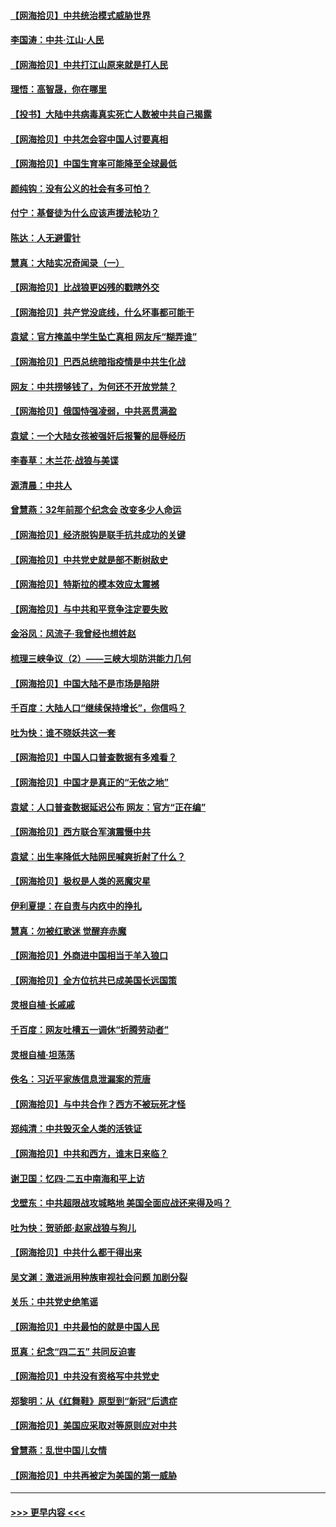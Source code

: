 #### [【网海拾贝】中共统治模式威胁世界](../pages/nsc993/n12957622.md?t=05190051) 
#### [李国涛：中共‧江山‧人民](../pages/nsc993/n12957502.md?t=05190051) 
#### [【网海拾贝】中共打江山原来就是打人民](../pages/nsc993/n12954345.md?t=05190051) 
#### [理悟：高智晟，你在哪里](../pages/nsc993/n12953115.md?t=05190051) 
#### [【投书】大陆中共病毒真实死亡人数被中共自己揭露](../pages/nsc993/n12953050.md?t=05190051) 
#### [【网海拾贝】中共怎会容中国人讨要真相](../pages/nsc993/n12952161.md?t=05190051) 
#### [【网海拾贝】中国生育率可能降至全球最低](../pages/nsc993/n12948793.md?t=05190051) 
#### [颜纯钩：没有公义的社会有多可怕？](../pages/nsc993/n12947626.md?t=05190051) 
#### [付宁：基督徒为什么应该声援法轮功？](../pages/nsc993/n12947233.md?t=05190051) 
#### [陈达：人无避雷针](../pages/nsc993/n12947098.md?t=05190051) 
#### [慧真：大陆实况奇闻录（一）](../pages/nsc993/n12945811.md?t=05190051) 
#### [【网海拾贝】比战狼更凶残的戳瞎外交](../pages/nsc993/n12945717.md?t=05190051) 
#### [【网海拾贝】共产党没底线，什么坏事都可能干](../pages/nsc993/n12942090.md?t=05190051) 
#### [袁斌：官方掩盖中学生坠亡真相 网友斥“糊弄谁”](../pages/nsc993/n12942029.md?t=05190051) 
#### [【网海拾贝】巴西总统暗指疫情是中共生化战](../pages/nsc993/n12938999.md?t=05190051) 
#### [网友：中共捞够钱了，为何还不开放党禁？](../pages/nsc993/n12938952.md?t=05190051) 
#### [【网海拾贝】俄国恃强凌弱，中共恶贯满盈](../pages/nsc993/n12936626.md?t=05190051) 
#### [袁斌：一个大陆女孩被强奸后报警的屈辱经历](../pages/nsc993/n12936547.md?t=05190051) 
#### [李春草：木兰花·战狼与美谍](../pages/nsc993/n12935995.md?t=05190051) 
#### [源清晨：中共人](../pages/nsc993/n12935589.md?t=05190051) 
#### [曾慧燕：32年前那个纪念会 改变多少人命运](../pages/nsc993/n12934233.md?t=05190051) 
#### [【网海拾贝】经济脱钩是联手抗共成功的关键](../pages/nsc993/n12934176.md?t=05190051) 
#### [【网海拾贝】中共党史就是部不断树敌史](../pages/nsc993/n12932844.md?t=05190051) 
#### [【网海拾贝】特斯拉的模本效应太震撼](../pages/nsc993/n12925626.md?t=05190051) 
#### [【网海拾贝】与中共和平竞争注定要失败](../pages/nsc993/n12923326.md?t=05190051) 
#### [金浴凤：风流子‧我曾经也想姓赵](../pages/nsc993/n12920911.md?t=05190051) 
#### [梳理三峡争议（2）——三峡大坝防洪能力几何](../pages/nsc993/n12920173.md?t=05190051) 
#### [【网海拾贝】中国大陆不是市场是陷阱](../pages/nsc993/n12920143.md?t=05190051) 
#### [千百度：大陆人口“继续保持增长”，你信吗？](../pages/nsc993/n12918946.md?t=05190051) 
#### [吐为快：谁不晓妖共这一套](../pages/nsc993/n12918941.md?t=05190051) 
#### [【网海拾贝】中国人口普查数据有多难看？](../pages/nsc993/n12917822.md?t=05190051) 
#### [【网海拾贝】中国才是真正的“无依之地”](../pages/nsc993/n12915845.md?t=05190051) 
#### [袁斌：人口普查数据延迟公布 网友：官方“正在编”](../pages/nsc993/n12915748.md?t=05190051) 
#### [【网海拾贝】西方联合军演震慑中共](../pages/nsc993/n12913466.md?t=05190051) 
#### [袁斌：出生率降低大陆网民喊爽折射了什么？](../pages/nsc993/n12913365.md?t=05190051) 
#### [【网海拾贝】极权是人类的恶魔灾星](../pages/nsc993/n12910697.md?t=05190051) 
#### [伊利夏提：在自责与内疚中的挣扎](../pages/nsc993/n12910493.md?t=05190051) 
#### [慧真：勿被红歌迷 觉醒弃赤魔](../pages/nsc993/n12910485.md?t=05190051) 
#### [【网海拾贝】外商进中国相当于羊入狼口](../pages/nsc993/n12908274.md?t=05190051) 
#### [【网海拾贝】全方位抗共已成美国长远国策](../pages/nsc993/n12906878.md?t=05190051) 
#### [灵根自植‧长戚戚](../pages/nsc993/n12905585.md?t=05190051) 
#### [千百度：网友吐槽五一调休“折腾劳动者”](../pages/nsc993/n12905934.md?t=05190051) 
#### [灵根自植‧坦荡荡](../pages/nsc993/n12905562.md?t=05190051) 
#### [佚名：习近平家族信息泄漏案的荒唐](../pages/nsc993/n12904705.md?t=05190051) 
#### [【网海拾贝】与中共合作？西方不被玩死才怪](../pages/nsc993/n12903873.md?t=05190051) 
#### [郑纯清：中共毁灭全人类的活铁证](../pages/nsc993/n12903785.md?t=05190051) 
#### [【网海拾贝】中共和西方，谁末日来临？](../pages/nsc993/n12903482.md?t=05190051) 
#### [谢卫国：忆四‧二五中南海和平上访](../pages/nsc993/n12902192.md?t=05190051) 
#### [戈壁东：中共超限战攻城略地 美国全面应战还来得及吗？](../pages/nsc993/n12902297.md?t=05190051) 
#### [吐为快：贺骄郎‧赵家战狼与狗儿](../pages/nsc993/n12902280.md?t=05190051) 
#### [【网海拾贝】中共什么都干得出来](../pages/nsc993/n12897500.md?t=05190051) 
#### [吴文渊：激进派用种族审视社会问题 加剧分裂](../pages/nsc993/n12893881.md?t=05190051) 
#### [关乐：中共党史绝笔谣](../pages/nsc993/n12897270.md?t=05190051) 
#### [【网海拾贝】中共最怕的就是中国人民](../pages/nsc993/n12894705.md?t=05190051) 
#### [觅真：纪念“四二五” 共同反迫害](../pages/nsc993/n12894553.md?t=05190051) 
#### [【网海拾贝】中共没有资格写中共党史](../pages/nsc993/n12892231.md?t=05190051) 
#### [郑黎明：从《红舞鞋》原型到“新冠”后遗症](../pages/nsc993/n12890469.md?t=05190051) 
#### [【网海拾贝】美国应采取对等原则应对中共](../pages/nsc993/n12889176.md?t=05190051) 
#### [曾慧燕：乱世中国儿女情](../pages/nsc993/n12887931.md?t=05190051) 
#### [【网海拾贝】中共再被定为美国的第一威胁](../pages/nsc993/n12887580.md?t=05190051) 

----
#### [ >>> 更早内容 <<< ](../indexes/nsc993-earlier.md)
